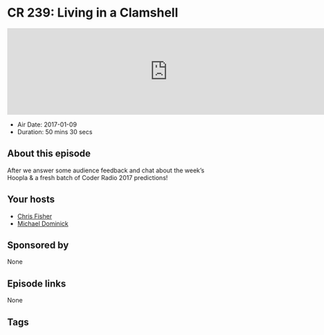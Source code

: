 # CR 239: Living in a Clamshell

<iframe src="https://player.fireside.fm/v2/MLf2ZzhC+0QgkBA4p?theme=dark" width="740" height="200" frameborder="0" scrolling="no"></iframe>

* Air Date: 2017-01-09
* Duration: 50 mins 30 secs

## About this episode

After we answer some audience feedback and chat about the week’s Hoopla & a fresh batch of Coder Radio 2017 predictions!

## Your hosts
* [Chris Fisher](https://coder.show/hosts/chrislas)
* [Michael Dominick](https://coder.show/hosts/michael)

## Sponsored by

None



## Episode links

None



## Tags

